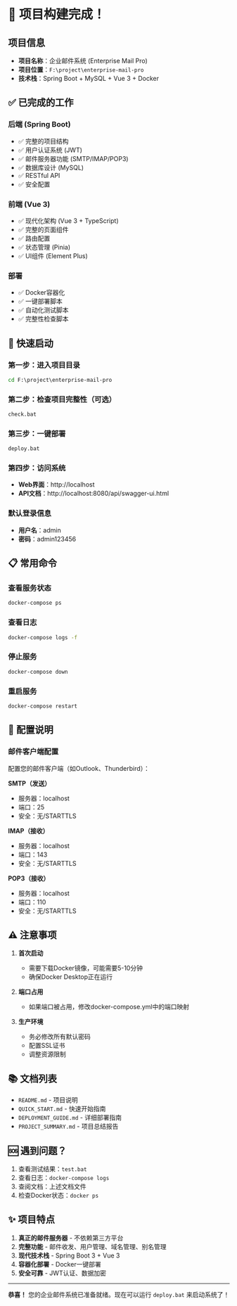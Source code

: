 # 🎉 项目构建完成！

## 项目信息
- **项目名称**：企业邮件系统 (Enterprise Mail Pro)
- **项目位置**：`F:\project\enterprise-mail-pro`
- **技术栈**：Spring Boot + MySQL + Vue 3 + Docker

## ✅ 已完成的工作

### 后端 (Spring Boot)
- ✅ 完整的项目结构
- ✅ 用户认证系统 (JWT)
- ✅ 邮件服务器功能 (SMTP/IMAP/POP3)
- ✅ 数据库设计 (MySQL)
- ✅ RESTful API
- ✅ 安全配置

### 前端 (Vue 3)
- ✅ 现代化架构 (Vue 3 + TypeScript)
- ✅ 完整的页面组件
- ✅ 路由配置
- ✅ 状态管理 (Pinia)
- ✅ UI组件 (Element Plus)

### 部署
- ✅ Docker容器化
- ✅ 一键部署脚本
- ✅ 自动化测试脚本
- ✅ 完整性检查脚本

## 🚀 快速启动

### 第一步：进入项目目录
```cmd
cd F:\project\enterprise-mail-pro
```

### 第二步：检查项目完整性（可选）
```cmd
check.bat
```

### 第三步：一键部署
```cmd
deploy.bat
```

### 第四步：访问系统
- **Web界面**：http://localhost
- **API文档**：http://localhost:8080/api/swagger-ui.html

### 默认登录信息
- **用户名**：admin
- **密码**：admin123456

## 📋 常用命令

### 查看服务状态
```cmd
docker-compose ps
```

### 查看日志
```cmd
docker-compose logs -f
```

### 停止服务
```cmd
docker-compose down
```

### 重启服务
```cmd
docker-compose restart
```

## 🔧 配置说明

### 邮件客户端配置
配置您的邮件客户端（如Outlook、Thunderbird）：

**SMTP（发送）**
- 服务器：localhost
- 端口：25
- 安全：无/STARTTLS

**IMAP（接收）**
- 服务器：localhost
- 端口：143
- 安全：无/STARTTLS

**POP3（接收）**
- 服务器：localhost
- 端口：110
- 安全：无/STARTTLS

## ⚠️ 注意事项

1. **首次启动**
   - 需要下载Docker镜像，可能需要5-10分钟
   - 确保Docker Desktop正在运行

2. **端口占用**
   - 如果端口被占用，修改docker-compose.yml中的端口映射

3. **生产环境**
   - 务必修改所有默认密码
   - 配置SSL证书
   - 调整资源限制

## 📚 文档列表

- `README.md` - 项目说明
- `QUICK_START.md` - 快速开始指南
- `DEPLOYMENT_GUIDE.md` - 详细部署指南
- `PROJECT_SUMMARY.md` - 项目总结报告

## 🆘 遇到问题？

1. 查看测试结果：`test.bat`
2. 查看日志：`docker-compose logs`
3. 查阅文档：上述文档文件
4. 检查Docker状态：`docker ps`

## ✨ 项目特点

1. **真正的邮件服务器** - 不依赖第三方平台
2. **完整功能** - 邮件收发、用户管理、域名管理、别名管理
3. **现代技术栈** - Spring Boot 3 + Vue 3
4. **容器化部署** - Docker一键部署
5. **安全可靠** - JWT认证、数据加密

---

**恭喜！** 您的企业邮件系统已准备就绪。现在可以运行 `deploy.bat` 来启动系统了！